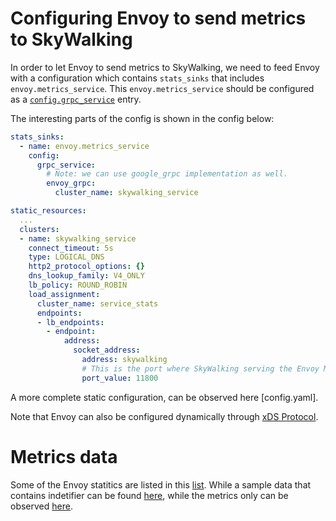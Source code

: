 # Configuring Envoy to send metrics to SkyWalking

In order to let Envoy to send metrics to SkyWalking, we need to feed Envoy with a configuration which contains `stats_sinks` that includes `envoy.metrics_service`.
This `envoy.metrics_service` should be configured as a [`config.grpc_service`](https://www.envoyproxy.io/docs/envoy/latest/api-v2/api/v2/core/grpc_service.proto#envoy-api-msg-core-grpcservice) entry.

The interesting parts of the config is shown in the config below:

```yaml
stats_sinks:
  - name: envoy.metrics_service
    config:
      grpc_service:
        # Note: we can use google_grpc implementation as well.
        envoy_grpc:
          cluster_name: skywalking_service

static_resources:
  ...
  clusters:
  - name: skywalking_service
    connect_timeout: 5s
    type: LOGICAL_DNS
    http2_protocol_options: {}
    dns_lookup_family: V4_ONLY
    lb_policy: ROUND_ROBIN
    load_assignment:
      cluster_name: service_stats
      endpoints:
      - lb_endpoints:
        - endpoint:
            address:
              socket_address:
                address: skywalking
                # This is the port where SkyWalking serving the Envoy Metrics Service gRPC stream.
                port_value: 11800
```

A more complete static configuration, can be observed here [config.yaml].

Note that Envoy can also be configured dynamically through [xDS Protocol](https://github.com/envoyproxy/data-plane-api/blob/master/XDS_PROTOCOL.md).

# Metrics data

Some of the Envoy statitics are listed in this [list](https://www.envoyproxy.io/docs/envoy/latest/configuration/statistics). While a sample data that contains indetifier can be found [here](indentify.json), while the metrics only can be observed [here](https://www.envoyproxy.io/docs/envoy/latest/configuration/statistics).